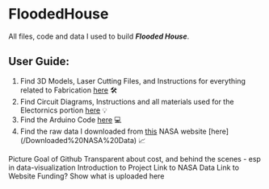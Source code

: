 # FloodedHouse

All files, code and data I used to build _**Flooded House**_.



## User Guide:

1. Find 3D Models, Laser Cutting Files, and Instructions for everything related to Fabrication [here](/Fabrication) 🛠️
2. Find Circuit Diagrams, Instructions and all materials used for the Electornics portion [here](/Electronics) 💡
3. Find the Arduino Code [here](/Electronics/Code) 💻
4. Find the raw data I downloaded from [this](https://sealevel.nasa.gov/ipcc-ar6-sea-level-projection-tool) NASA website [here] (/Downloaded%20NASA%20Data) 📈

Picture
Goal of Github
Transparent about cost, and behind the scenes - esp in data-visualization
Introduction to Project
Link to NASA Data
Link to Website
Funding?
Show what is uploaded here
